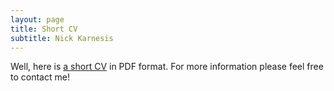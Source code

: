 ```yaml
---
layout: page
title: Short CV
subtitle: Nick Karnesis
---
```


Well, here is [a short CV](/assets/documents/CV_karnesis.pdf) in PDF format. For more information please feel free to contact me!
